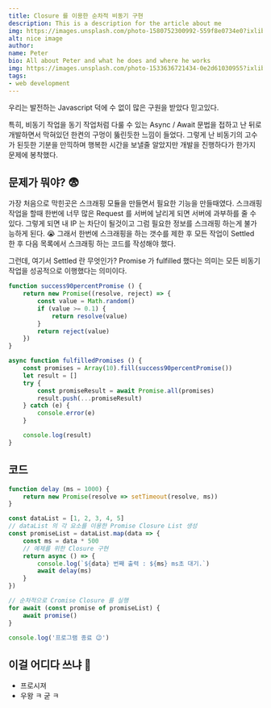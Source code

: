 ```yaml
---
title: Closure 를 이용한 순차적 비동기 구현
description: This is a description for the article about me
img: https://images.unsplash.com/photo-1580752300992-559f8e0734e0?ixlib=rb-1.2.1&ixid=eyJhcHBfaWQiOjEyMDd9&auto=format&fit=crop&w=634&q=80
alt: nice image
author:
name: Peter
bio: All about Peter and what he does and where he works
img: https://images.unsplash.com/photo-1533636721434-0e2d61030955?ixlib=rb-1.2.1&ixid=eyJhcHBfaWQiOjEyMDd9&auto=format&fit=crop&w=2550&q=80
tags:
- web development
---
```


우리는 발전하는 Javascript 덕에 수 없이 많은 구원을 받았다 믿고있다.

특히, 비동기 작업을 동기 작업처럼 다룰 수 있는 Async / Await 문법을 접하고 난 뒤로 개발하면서 막혀있던 한켠의 구멍이 뚫린듯한 느낌이 들었다. 그렇게 난 비동기의 고수가 된듯한 기분을 만끽하며 행복한 시간을 보낼줄 알았지만 개발을 진행하다가 한가지 문제에 봉착했다.

## 문제가 뭐야? 😨

가장 처음으로 막힌곳은 스크래핑 모듈을 만들면서 필요한 기능을 만들때였다. 스크래핑 작업을 할때 한번에 너무 많은 Request 를 서버에 날리게 되면 서버에 과부하를 줄 수 있다. 그렇게 되면 내 IP 는 차단이 될것이고 그럼 필요한 정보를 스크래핑 하는게 불가능하게 된다. 😭 그래서 한번에 스크래핑을 하는 갯수를 제한 후 모든 작업이 Settled 한 후 다음 목록에서 스크래핑 하는 코드를 작성해야 했다.

그런데, 여기서 Settled 란 무엇인가?
Promise 가 fulfilled 했다는 의미는 모든 비동기 작업을 성공적으로 이행했다는 의미이다.

```jsx
function success90percentPromise () {
	return new Promise((resolve, reject) => {
		const value = Math.random()
		if (value >= 0.1) {
			return resolve(value)
		}
		return reject(value)
	})
}

async function fulfilledPromises () {
	const promises = Array(10).fill(success90percentPromise())
	let result = []
	try {
		const promiseResult = await Promise.all(promises)
		result.push(...promiseResult)
	} catch (e) {
		console.error(e)
	}

	console.log(result)
}
```

## 코드

```jsx
function delay (ms = 1000) {
	return new Promise(resolve => setTimeout(resolve, ms))
}

const dataList = [1, 2, 3, 4, 5]
// dataList 의 각 요소를 이용한 Promise Closure List 생성
const promiseList = dataList.map(data => {
	const ms = data * 500
	// 예제를 위한 Closure 구현
	return async () => {
		console.log(`${data} 번째 출력 : ${ms} ms초 대기.`)
		await delay(ms)
	}
})

// 순차적으로 Cromise Closure 를 실행
for await (const promise of promiseList) {
	await promise()
}

console.log('프로그램 종료 😉')
```

## 이걸 어디다 쓰냐 🤔

- 프로시져
- 우왕 ㅋ 굳 ㅋ
